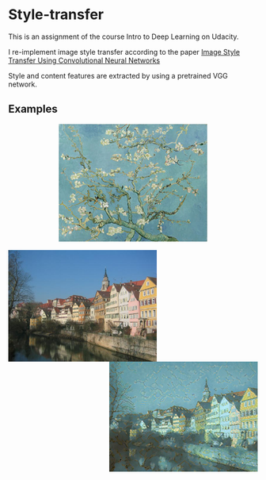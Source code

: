 # Style-transfer
This is an assignment of the course Intro to Deep Learning on Udacity.

I re-implement image style transfer according to the paper [Image Style Transfer Using Convolutional Neural Networks](https://www.cv-foundation.org/openaccess/content_cvpr_2016/papers/Gatys_Image_Style_Transfer_CVPR_2016_paper.pdf) 

Style and content features are extracted by using a pretrained VGG network.
## Examples
<p align="center">
  <img width = "300" src="images/style/blossom.jpg">
</p>

<img align="left" width = "300" src="images/content/scene.jpg">
<img align="right" width = "300" src="images/results/transfer_2.png">


